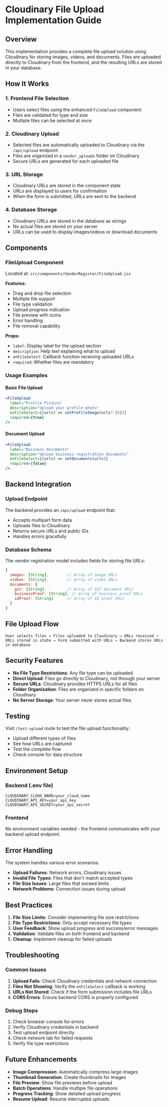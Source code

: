 # Cloudinary File Upload Implementation Guide

## Overview

This implementation provides a complete file upload solution using Cloudinary for storing images, videos, and documents. Files are uploaded directly to Cloudinary from the frontend, and the resulting URLs are stored in your database.

## How It Works

### 1. Frontend File Selection
- Users select files using the enhanced `FileUpload` component
- Files are validated for type and size
- Multiple files can be selected at once

### 2. Cloudinary Upload
- Selected files are automatically uploaded to Cloudinary via the `/api/upload` endpoint
- Files are organized in a `vendor_uploads` folder on Cloudinary
- Secure URLs are generated for each uploaded file

### 3. URL Storage
- Cloudinary URLs are stored in the component state
- URLs are displayed to users for confirmation
- When the form is submitted, URLs are sent to the backend

### 4. Database Storage
- Cloudinary URLs are stored in the database as strings
- No actual files are stored on your server
- URLs can be used to display images/videos or download documents

## Components

### FileUpload Component
Located at: `src/components/VendorRegister/FileUpload.jsx`

**Features:**
- Drag and drop file selection
- Multiple file support
- File type validation
- Upload progress indication
- File preview with icons
- Error handling
- File removal capability

**Props:**
- `label`: Display label for the upload section
- `description`: Help text explaining what to upload
- `onFileSelect`: Callback function receiving uploaded URLs
- `required`: Whether files are mandatory

### Usage Examples

#### Basic File Upload
```jsx
<FileUpload
  label="Profile Picture"
  description="Upload your profile photo"
  onFileSelect={(urls) => setProfileImage(urls?.[0])}
  required={true}
/>
```

#### Document Upload
```jsx
<FileUpload
  label="Business Documents"
  description="Upload business registration documents"
  onFileSelect={(urls) => setDocuments(urls)}
  required={false}
/>
```

## Backend Integration

### Upload Endpoint
The backend provides an `/api/upload` endpoint that:
- Accepts multipart form data
- Uploads files to Cloudinary
- Returns secure URLs and public IDs
- Handles errors gracefully

### Database Schema
The vendor registration model includes fields for storing file URLs:

```javascript
{
  images: [String],        // Array of image URLs
  videos: [String],        // Array of video URLs
  documents: {
    gst: [String],         // Array of GST document URLs
    businessProof: [String], // Array of business proof URLs
    idProof: [String]      // Array of ID proof URLs
  }
}
```

## File Upload Flow

```
User selects files → Files uploaded to Cloudinary → URLs received → URLs stored in state → Form submitted with URLs → Backend stores URLs in database
```

## Security Features

- **No File Type Restrictions**: Any file type can be uploaded
- **Direct Upload**: Files go directly to Cloudinary, not through your server
- **Secure URLs**: Cloudinary provides HTTPS URLs for all files
- **Folder Organization**: Files are organized in specific folders on Cloudinary
- **No Server Storage**: Your server never stores actual files

## Testing

Visit `/test-upload` route to test the file upload functionality:
- Upload different types of files
- See how URLs are captured
- Test the complete flow
- Check console for data structure

## Environment Setup

### Backend (.env file)
```env
CLOUDINARY_CLOUD_NAME=your_cloud_name
CLOUDINARY_API_KEY=your_api_key
CLOUDINARY_API_SECRET=your_api_secret
```

### Frontend
No environment variables needed - the frontend communicates with your backend upload endpoint.

## Error Handling

The system handles various error scenarios:
- **Upload Failures**: Network errors, Cloudinary issues
- **Invalid File Types**: Files that don't match accepted types
- **File Size Issues**: Large files that exceed limits
- **Network Problems**: Connection issues during upload

## Best Practices

1. **File Size Limits**: Consider implementing file size restrictions
2. **File Type Restrictions**: Only accept necessary file types
3. **User Feedback**: Show upload progress and success/error messages
4. **Validation**: Validate files on both frontend and backend
5. **Cleanup**: Implement cleanup for failed uploads

## Troubleshooting

### Common Issues

1. **Upload Fails**: Check Cloudinary credentials and network connection
2. **Files Not Showing**: Verify the `onFileSelect` callback is working
3. **URLs Not Stored**: Check if the form submission includes file URLs
4. **CORS Errors**: Ensure backend CORS is properly configured

### Debug Steps

1. Check browser console for errors
2. Verify Cloudinary credentials in backend
3. Test upload endpoint directly
4. Check network tab for failed requests
5. Verify file type restrictions

## Future Enhancements

- **Image Compression**: Automatically compress large images
- **Thumbnail Generation**: Create thumbnails for images
- **File Preview**: Show file previews before upload
- **Batch Operations**: Handle multiple file operations
- **Progress Tracking**: Show detailed upload progress
- **Resume Upload**: Resume interrupted uploads
